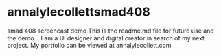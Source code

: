 # annalylecollettsmad408
smad 408 screencast demo
This is the readme.md file for future use and the demo... 
I am a UI designer and digital creator in search of my next project. 
My portfolio can be viewed at annalylecollett.com 
